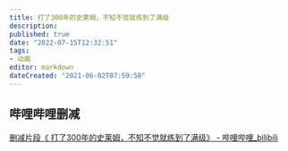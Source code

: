 ```yaml
---
title: 打了300年的史莱姆，不知不觉就练到了满级
description:
published: true
date: "2022-07-15T12:32:51"
tags:
- 动画
editor: markdown
dateCreated: "2021-06-02T07:59:58"
---
```


## 哔哩哔哩删减

[删减片段《 打了300年的史莱姆，不知不觉就练到了满级》 - 哔哩哔哩_bilibili](https://archive.ph/nLGjB "https://www.bilibili.com/video/BV1964y1d74t/")
